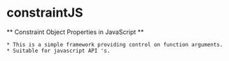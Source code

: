 # constraintJS #

** Constraint Object Properties in JavaScript **


	* This is a simple framework providing control on function arguments.
	* Suitable for javascript API 's.
